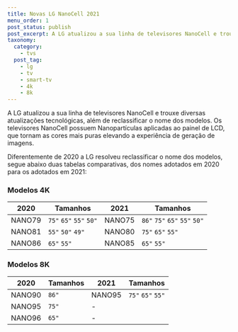 ```yaml
---
title: Novas LG NanoCell 2021
menu_order: 1
post_status: publish
post_excerpt: A LG atualizou a sua linha de televisores NanoCell e trouxe diversas atualizações tecnológicas, além de reclassificar o nome dos modelos.
taxonomy:
  category:
    - tvs
  post_tag:
    - lg
    - tv
    - smart-tv
    - 4k
    - 8k
---
```


A LG atualizou a sua linha de televisores NanoCell e trouxe diversas atualizações tecnológicas, além de reclassificar o nome dos modelos. Os televisores NanoCell possuem Nanopartículas aplicadas ao painel de LCD, que tornam as cores mais puras elevando a experiência de geração de imagens.

Diferentemente de 2020 a LG resolveu reclassificar o nome dos modelos, segue abaixo duas tabelas comparativas, dos nomes adotados em 2020 para os adotados em 2021:

### Modelos 4K

|  2020  | Tamanhos                |  2021  | Tamanhos                      |
| :----: | ----------------------- | :----: | ----------------------------- |
| NANO79 | `75"` `65"` `55"` `50"` | NANO75 | `86"` `75"` `65"` `55"` `50"` |
| NANO81 | `55"` `50"` `49"`       | NANO80 | `75"` `65"` `55"`             |
| NANO86 | `65"` `55"`             | NANO85 | `65"` `55"`                   |

### Modelos 8K

| 2020   | Tamanhos | 2021   | Tamanhos          |
| ------ | -------- | ------ | ----------------- |
| NANO90 | `86"`    | NANO95 | `75"` `65"` `55"` |
| NANO95 | `75"`    | -      |                   |
| NANO96 | `65"`    | -      |                   |

